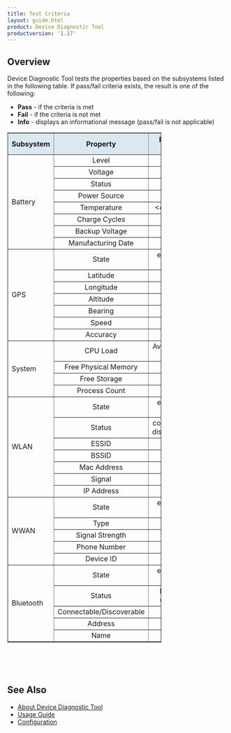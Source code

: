 ```yaml
---
title: Test Criteria
layout: guide.html
product: Device Diagnostic Tool
productversion: '1.17'
---
```


## Overview
Device Diagnostic Tool tests the properties based on the subsystems listed in the following table. If pass/fail criteria exists, the result is one of the following:
* **Pass** - if the criteria is met
* **Fail** - if the criteria is not met
* **Info** - displays an informational message (pass/fail is not applicable) 

<table class="facelift" style="width:70%" border="1" padding="5px">
  <tr bgcolor="#dce8ef">
    <th>Subsystem</th>
    <th style="text-align:center">Property</th>
    <th style="text-align:center">Pass/Fail Criteria</th>
  </tr>
  <tr>
    <td rowspan="8">Battery</td>
    <td style="text-align:center">Level</td>
    <td style="text-align:center">&#62;5</td>
  </tr>
  <tr>
    <td style="text-align:center">Voltage</td>
    <td style="text-align:center">info</td>
  </tr>
  <tr>
    <td style="text-align:center">Status</td>
    <td style="text-align:center">info</td>
  </tr>
  <tr>
    <td style="text-align:center">Power Source</td>
    <td style="text-align:center">info</td>
  </tr>
  <tr>
    <td style="text-align:center">Temperature</td>
    <td style="text-align:center">&#60;47 Celsius</td>
  </tr>
  <tr>
    <td style="text-align:center">Charge Cycles</td>
    <td style="text-align:center">&#60;1000</td>
  </tr>
  <tr>
    <td style="text-align:center">Backup Voltage</td>
    <td style="text-align:center">info</td>
  </tr>
  <tr>
    <td style="text-align:center">Manufacturing Date</td>
    <td style="text-align:center">info</td>
  </tr>
  <tr>
    <td rowspan="7">GPS</td>
    <td style="text-align:center">State</td>
    <td style="text-align:center">enabled or disabled</td>
  </tr>
  <tr>
    <td style="text-align:center">Latitude</td>
    <td style="text-align:center">info</td>
  </tr>
  <tr>
    <td style="text-align:center">Longitude</td>
    <td style="text-align:center">info</td>
  </tr>
  <tr>
    <td style="text-align:center">Altitude</td>
    <td style="text-align:center">info</td>
  </tr>
  <tr>
    <td style="text-align:center">Bearing</td>
    <td style="text-align:center">info</td>
  </tr>
  <tr>
    <td style="text-align:center">Speed</td>
    <td style="text-align:center">info</td>
  </tr>
  <tr>
    <td style="text-align:center">Accuracy</td>
    <td style="text-align:center">info</td>
  </tr>
  <tr>
    <td rowspan="4">System</td>
    <td style="text-align:center">CPU Load</td>
    <td style="text-align:center">Average CPU &#60;97%</td>
  </tr>
  <tr>
    <td style="text-align:center">Free Physical Memory</td>
    <td style="text-align:center">&#62;10b</td>
  </tr>
  <tr>
    <td style="text-align:center">Free Storage</td>
    <td style="text-align:center">&#62;50b</td>
  </tr>
  <tr>
    <td style="text-align:center">Process Count</td>
    <td style="text-align:center">&#60;500</td>
  </tr>
  <tr>
    <td rowspan="7">WLAN</td>
    <td style="text-align:center">State</td>
    <td style="text-align:center">enabled or disabled</td>
  </tr>
  <tr>
    <td style="text-align:center">Status</td>
    <td style="text-align:center">connected or disconnected</td>
  </tr>
  <tr>
    <td style="text-align:center">ESSID</td>
    <td style="text-align:center">info</td>
  </tr>
  <tr>
    <td style="text-align:center">BSSID</td>
    <td style="text-align:center">info</td>
  </tr>
<tr>
    <td style="text-align:center">Mac Address</td>
    <td style="text-align:center">info</td>
  </tr>
  <tr>
    <td style="text-align:center">Signal</td>
    <td style="text-align:center">info</td>
  </tr>
  <tr>
    <td style="text-align:center">IP Address</td>
    <td style="text-align:center">info</td>
  </tr>
  <tr>
    <td rowspan="5">WWAN</td>
    <td style="text-align:center">State</td>
    <td style="text-align:center">enabled or disabled</td>
  </tr>
  <tr>
    <td style="text-align:center">Type</td>
    <td style="text-align:center">info</td>
  </tr>
  <tr>
    <td style="text-align:center">Signal Strength</td>
    <td style="text-align:center">info</td>
  </tr>
  <tr>
    <td style="text-align:center">Phone Number</td>
    <td style="text-align:center">info</td>
  </tr>
  <tr>
    <td style="text-align:center">Device ID</td>
    <td style="text-align:center">info</td>
  </tr>
  <tr>
    <td rowspan="5">Bluetooth</td>
    <td style="text-align:center">State</td>
    <td style="text-align:center">enabled or disabled</td>
  </tr>
  <tr>
    <td style="text-align:center">Status</td>
    <td style="text-align:center">Paired or unpaired</td>
  </tr>
  <tr>
    <td style="text-align:center">Connectable/Discoverable</td>
    <td style="text-align:center">info</td>
  </tr>
  <tr>
    <td style="text-align:center">Address</td>
    <td style="text-align:center">info</td>
  </tr>
  <tr>
    <td style="text-align:center">Name</td>
    <td style="text-align:center">info</td>
  </tr>
</table>

<br>
<br>
<br>

## See Also

* [About Device Diagnostic Tool](../about)
* [Usage Guide](../usage)
* [Configuration](../configuration)

